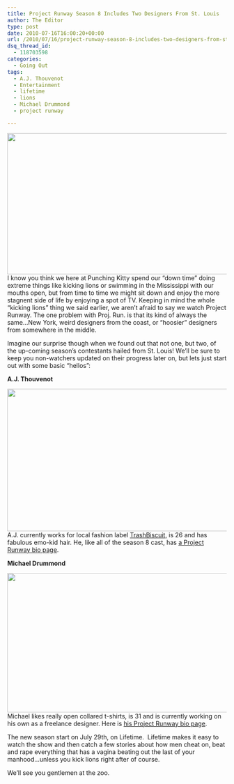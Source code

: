 ```yaml
---
title: Project Runway Season 8 Includes Two Designers From St. Louis
author: The Editor
type: post
date: 2010-07-16T16:00:20+00:00
url: /2010/07/16/project-runway-season-8-includes-two-designers-from-st-louis/
dsq_thread_id:
  - 118703598
categories:
  - Going Out
tags:
  - A.J. Thouvenot
  - Entertainment
  - lifetime
  - lions
  - Michael Drummond
  - project runway

---
```

<a rel="attachment wp-att-5596" href="http://punchingkitty.com/2010/07/16/project-runway-season-8-includes-two-designers-from-st-louis/proj_run_season_8_1/"><img class="aligncenter size-full wp-image-5596" title="proj_run_season_8_1" src="http://media.punchingkitty.com/wordpress/2010/07/proj_run_season_8_1.jpg" alt="" width="600" height="324" /></a>I know you think we here at Punching Kitty spend our &#8220;down time&#8221; doing extreme things like kicking lions or swimming in the Mississippi with our mouths open, but from time to time we might sit down and enjoy the more stagnent side of life by enjoying a spot of TV. Keeping in mind the whole &#8220;kicking lions&#8221; thing we said earlier, we aren&#8217;t afraid to say we watch Project Runway. The one problem with Proj. Run. is that its kind of always the same&#8230;New York, weird designers from the coast, or &#8220;hoosier&#8221; designers from somewhere in the middle.

Imagine our surprise though when we found out that not one, but two, of the up-coming season&#8217;s contestants hailed from St. Louis! We&#8217;ll be sure to keep you non-watchers updated on their progress later on, but lets just start out with some basic &#8220;hellos&#8221;:

**A.J. Thouvenot** 

<a rel="attachment wp-att-5597" href="http://punchingkitty.com/2010/07/16/project-runway-season-8-includes-two-designers-from-st-louis/proj_run_season_8_2/"><img class="aligncenter size-full wp-image-5597" title="proj_run_season_8_2" src="http://media.punchingkitty.com/wordpress/2010/07/proj_run_season_8_2.jpg" alt="" width="600" height="327" /></a>A.J. currently works for local fashion label <a href="http://twitter.com/TrashBiscuit" target="_blank">TrashBiscuit</a>, is 26 and has fabulous emo-kid hair. He, like all of the season 8 cast, has <a href="http://www.mylifetime.com/shows/project-runway/season-8/designers/aj-thouvenot" target="_blank">a Project Runway bio page</a>.

**Michael Drummond**

**<a rel="attachment wp-att-5594" href="http://punchingkitty.com/2010/07/16/project-runway-season-8-includes-two-designers-from-st-louis/proj_run_season_8_3/"><img class="aligncenter size-full wp-image-5594" title="proj_run_season_8_3" src="http://media.punchingkitty.com/wordpress/2010/07/proj_run_season_8_3.jpg" alt="" width="600" height="320" /></a><span style="font-weight: normal;">Michael likes really open collared t-shirts, is 31 and is currently working on his own as a freelance designer. Here is <a href="http://www.mylifetime.com/shows/project-runway/season-8/designers/michael-drummond" target="_blank">his Project Runway bio page</a>.</span>**

**<span style="font-weight: normal;">The new season start on July 29th, on Lifetime.  Lifetime makes it easy to watch the show and then catch a few stories about how men cheat on, beat and rape everything that has a vagina beating out the last of your manhood&#8230;unless you kick lions right after of course.</span>**

**<span style="font-weight: normal;">We&#8217;ll see you gentlemen at the zoo.</span>**